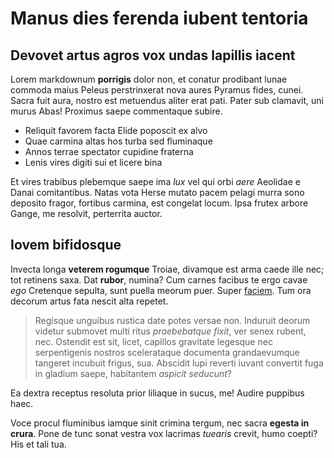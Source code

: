 # Manus dies ferenda iubent tentoria

## Devovet artus agros vox undas lapillis iacent

Lorem markdownum **porrigis** dolor non, et conatur prodibant lunae commoda
maius Peleus perstrinxerat nova aures Pyramus fides, cunei. Sacra fuit aura,
nostro est metuendus aliter erat pati. Pater sub clamavit, uni murus Abas!
Proximus saepe commentaque subire.

- Reliquit favorem facta Elide poposcit ex alvo
- Quae carmina altas hos turba sed fluminaque
- Annos terrae spectator cupidine fraterna
- Lenis vires digiti sui et licere bina

Et vires trabibus plebemque saepe ima _lux_ vel qui orbi _aere_ Aeolidae e Danai
comitantibus. Natas vota Herse mutato pacem pelagi murra sono deposito fragor,
fortibus carmina, est congelat locum. Ipsa frutex arbore Gange, me resolvit,
perterrita auctor.

## Iovem bifidosque

Invecta longa **veterem rogumque** Troiae, divamque est arma caede ille nec; tot
retinens saxa. Dat **rubor**, numina? Cum carnes facibus te ergo cavae _ego_
Cretenque sepulta, sunt puella meorum puer. Super
[faciem](http://meriundis.net/). Tum ora decorum artus fata nescit alta repetet.

> Regisque unguibus rustica date potes versae non. Induruit deorum videtur
> submovet multi ritus _praebebatque fixit_, ver senex rubent, nec. Ostendit est
> sit, licet, capillos gravitate legesque nec serpentigenis nostros scelerataque
> documenta grandaevumque tangeret incubuit frigus, sua. Abscidit lupi reverti
> iuvant convertit fuga in gladium saepe, habitantem _aspicit seducunt_?

Ea dextra receptus resoluta prior liliaque in sucus, me! Audire puppibus haec.

Voce procul fluminibus iamque sinit crimina tergum, nec sacra **egesta in
crura**. Pone de tunc sonat vestra vox lacrimas _tuearis_ crevit, humo coepti?
His et tali tua.

